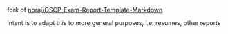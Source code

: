 fork of [noraj/OSCP-Exam-Report-Template-Markdown](https://github.com/noraj/OSCP-Exam-Report-Template-Markdown)

intent is to adapt this to more general purposes, i.e. resumes, other reports

